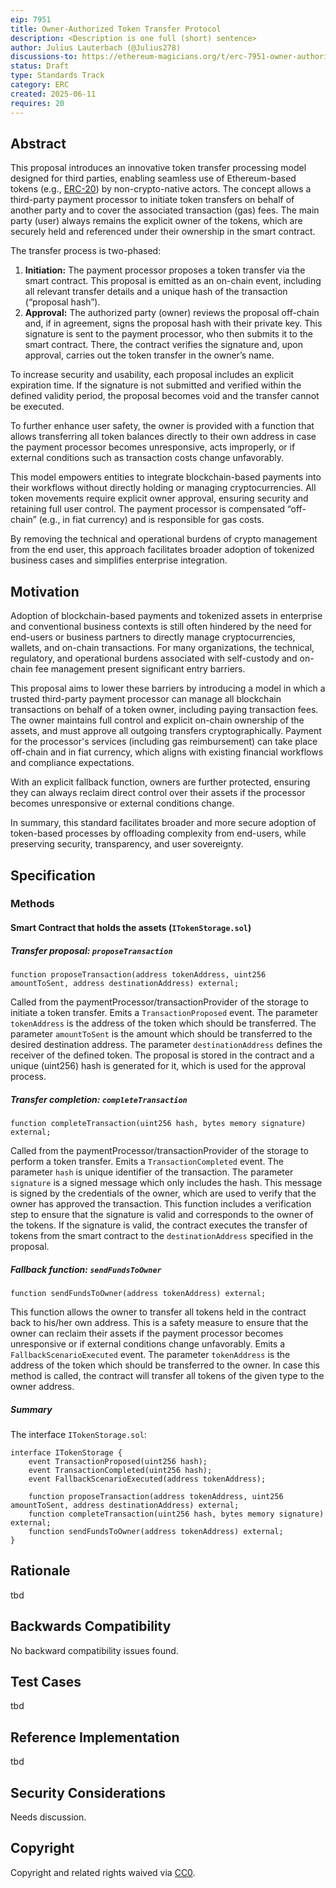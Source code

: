 ```yaml
---
eip: 7951
title: Owner-Authorized Token Transfer Protocol
description: <Description is one full (short) sentence>
author: Julius Lauterbach (@Julius278)
discussions-to: https://ethereum-magicians.org/t/erc-7951-owner-authorized-token-transfer-protocol/24526
status: Draft
type: Standards Track
category: ERC
created: 2025-06-11
requires: 20
---
```


## Abstract

This proposal introduces an innovative token transfer processing model designed for third parties, enabling seamless use of Ethereum-based tokens (e.g., [ERC-20](./eip-20.md)) by non-crypto-native actors. The concept allows a third-party payment processor to initiate token transfers on behalf of another party and to cover the associated transaction (gas) fees. The main party (user) always remains the explicit owner of the tokens, which are securely held and referenced under their ownership in the smart contract.

The transfer process is two-phased:

1. **Initiation:** The payment processor proposes a token transfer via the smart contract. This proposal is emitted as an on-chain event, including all relevant transfer details and a unique hash of the transaction (“proposal hash”).
2. **Approval:** The authorized party (owner) reviews the proposal off-chain and, if in agreement, signs the proposal hash with their private key. This signature is sent to the payment processor, who then submits it to the smart contract. There, the contract verifies the signature and, upon approval, carries out the token transfer in the owner’s name.

To increase security and usability, each proposal includes an explicit expiration time. If the signature is not submitted and verified within the defined validity period, the proposal becomes void and the transfer cannot be executed.

To further enhance user safety, the owner is provided with a function that allows transferring all token balances directly to their own address in case the payment processor becomes unresponsive, acts improperly, or if external conditions such as transaction costs change unfavorably.

This model empowers entities to integrate blockchain-based payments into their workflows without directly holding or managing cryptocurrencies. All token movements require explicit owner approval, ensuring security and retaining full user control. The payment processor is compensated “off-chain” (e.g., in fiat currency) and is responsible for gas costs.

By removing the technical and operational burdens of crypto management from the end user, this approach facilitates broader adoption of tokenized business cases and simplifies enterprise integration.

## Motivation

Adoption of blockchain-based payments and tokenized assets in enterprise and conventional business contexts is still often hindered by the need for end-users or business partners to directly manage cryptocurrencies, wallets, and on-chain transactions. For many organizations, the technical, regulatory, and operational burdens associated with self-custody and on-chain fee management present significant entry barriers.

This proposal aims to lower these barriers by introducing a model in which a trusted third-party payment processor can manage all blockchain transactions on behalf of a token owner, including paying transaction fees. The owner maintains full control and explicit on-chain ownership of the assets, and must approve all outgoing transfers cryptographically. Payment for the processor's services (including gas reimbursement) can take place off-chain and in fiat currency, which aligns with existing financial workflows and compliance expectations.

With an explicit fallback function, owners are further protected, ensuring they can always reclaim direct control over their assets if the processor becomes unresponsive or external conditions change.

In summary, this standard facilitates broader and more secure adoption of token-based processes by offloading complexity from end-users, while preserving security, transparency, and user sovereignty.

## Specification

### Methods

#### Smart Contract that holds the assets (`ITokenStorage.sol`)

##### Transfer proposal: `proposeTransaction`

```solidity
function proposeTransaction(address tokenAddress, uint256 amountToSent, address destinationAddress) external;
```

Called from the paymentProcessor/transactionProvider of the storage to initiate a token transfer. Emits a `TransactionProposed` event.
The parameter `tokenAddress` is the address of the token which should be transferred.
The parameter `amountToSent` is the amount which should be transferred to the desired destination address.
The parameter `destinationAddress` defines the receiver of the defined token.
The proposal is stored in the contract and a unique (uint256) hash is generated for it, which is used for the approval process.

##### Transfer completion: `completeTransaction`

```solidity
function completeTransaction(uint256 hash, bytes memory signature) external;
```
Called from the paymentProcessor/transactionProvider of the storage to perform a token transfer. Emits a `TransactionCompleted` event.
The parameter `hash` is unique identifier of the transaction.
The parameter `signature` is a signed message which only includes the hash. This message is signed by the credentials of the owner, which are used to verify that the owner has approved the transaction.
This function includes a verification step to ensure that the signature is valid and corresponds to the owner of the tokens.
If the signature is valid, the contract executes the transfer of tokens from the smart contract to the `destinationAddress` specified in the proposal.

##### Fallback function: `sendFundsToOwner`

```solidity
function sendFundsToOwner(address tokenAddress) external;
```
This function allows the owner to transfer all tokens held in the contract back to his/her own address. 
This is a safety measure to ensure that the owner can reclaim their assets if the payment processor becomes unresponsive or if external conditions change unfavorably.
Emits a `FallbackScenarioExecuted` event.
The parameter `tokenAddress` is the address of the token which should be transferred to the owner.
In case this method is called, the contract will transfer all tokens of the given type to the owner address.


##### Summary
The interface `ITokenStorage.sol`:

```solidity
interface ITokenStorage {
    event TransactionProposed(uint256 hash);
    event TransactionCompleted(uint256 hash);
    event FallbackScenarioExecuted(address tokenAddress);

    function proposeTransaction(address tokenAddress, uint256 amountToSent, address destinationAddress) external;
    function completeTransaction(uint256 hash, bytes memory signature) external;
    function sendFundsToOwner(address tokenAddress) external;
}
```

## Rationale

tbd

## Backwards Compatibility

No backward compatibility issues found.

## Test Cases

tbd

## Reference Implementation

tbd

## Security Considerations

Needs discussion.

## Copyright

Copyright and related rights waived via [CC0](../LICENSE.md).
